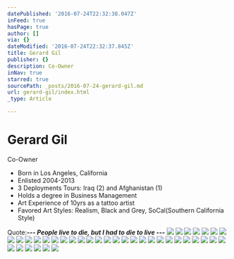 ```yaml
---
datePublished: '2016-07-24T22:32:38.047Z'
inFeed: true
hasPage: true
author: []
via: {}
dateModified: '2016-07-24T22:32:37.845Z'
title: Gerard Gil
publisher: {}
description: Co-Owner
inNav: true
starred: true
sourcePath: _posts/2016-07-24-gerard-gil.md
url: gerard-gil/index.html
_type: Article

---
```

# Gerard Gil

Co-Owner

* Born in Los Angeles, California
* Enlisted 2004-2013
* 3 Deployments Tours: Iraq (2) and Afghanistan (1)
* Holds a degree in Business Management
* Art Experience of 10yrs as a tattoo artist
* Favored Art Styles: Realism, Black and Grey, SoCal(Southern California Style)

Quote:_**--- People live to die, but I had to die to live ---**_
![](https://imgflo.herokuapp.com/graph/vahj1ThiexotieMo/6e1caa03d0c7cd6bb0ffded9af9c521d/croprotate.jpg?cropheight=4032&cropwidth=3024&degrees=-90&input=https%3A%2F%2Fthe-grid-user-content.s3-us-west-2.amazonaws.com%2F436aaa3b-72af-4cd0-b073-a265c38dffb2.jpg&x=0&y=0)
![](https://the-grid-user-content.s3-us-west-2.amazonaws.com/10fe7a73-408d-4890-bc22-6d939a57e750.jpg)
![](https://the-grid-user-content.s3-us-west-2.amazonaws.com/b9db5091-a54d-49bf-9216-1bc7e81d237f.jpg)
![](https://imgflo.herokuapp.com/graph/vahj1ThiexotieMo/1f36086350279fec3bcfa125695e2325/croprotate.jpg?cropheight=4032&cropwidth=3024&degrees=-90&input=https%3A%2F%2Fthe-grid-user-content.s3-us-west-2.amazonaws.com%2Fbddce138-9546-4535-b0bc-e2572a229200.jpg&x=0&y=0)
![](https://the-grid-user-content.s3-us-west-2.amazonaws.com/d71aae4f-8941-4f46-b203-2bd1af093d57.jpg)
![](https://imgflo.herokuapp.com/graph/vahj1ThiexotieMo/0f0ef04188e6f02ab06c4deff0a3ca47/croprotate.jpg?cropheight=4032&cropwidth=3024&degrees=-90&input=https%3A%2F%2Fthe-grid-user-content.s3-us-west-2.amazonaws.com%2F40065c0e-dbcc-4fff-a044-a6fec18c26a9.jpg&x=0&y=0)
![](https://imgflo.herokuapp.com/graph/vahj1ThiexotieMo/ac1ba6da5f4c5c0ce9949ede4eeb7a14/croprotate.jpg?cropheight=2297&cropwidth=3444&degrees=0&input=https%3A%2F%2Fthe-grid-user-content.s3-us-west-2.amazonaws.com%2F8086f54e-e01a-43e7-b6ef-cd7db62ffb5c.jpg&x=0&y=0)
![](https://imgflo.herokuapp.com/graph/vahj1ThiexotieMo/08c31112189a7433ecc91b536509020f/croprotate.jpg?cropheight=4528&cropwidth=3210&degrees=0&input=https%3A%2F%2Fthe-grid-user-content.s3-us-west-2.amazonaws.com%2Fc243475c-31d0-44dc-9665-cd8be9790c35.jpg&x=0&y=0)
![](https://the-grid-user-content.s3-us-west-2.amazonaws.com/14b9156f-282a-4470-aa79-86ddfd272f75.jpg)
![](https://the-grid-user-content.s3-us-west-2.amazonaws.com/ff9363a2-130e-4f3a-910b-26e24099925c.jpg)
![](https://the-grid-user-content.s3-us-west-2.amazonaws.com/e2085bf2-cc1e-41ab-b8b4-27b0e181986d.jpg)
![](https://the-grid-user-content.s3-us-west-2.amazonaws.com/a82b13d4-9ea8-4845-9e14-7274be48fa44.jpg)
![](https://the-grid-user-content.s3-us-west-2.amazonaws.com/d88c1467-9ef7-4112-a46c-6395cf40fa14.jpg)
![](https://the-grid-user-content.s3-us-west-2.amazonaws.com/468f83ea-cc5d-433d-b91f-40c6eb3b25f4.jpg)
![](https://the-grid-user-content.s3-us-west-2.amazonaws.com/8d853d73-1583-46aa-879c-e94fe8873b9d.jpg)
![](https://the-grid-user-content.s3-us-west-2.amazonaws.com/1444fd8c-c0fb-4253-9077-75474e697aae.jpg)
![](https://imgflo.herokuapp.com/graph/vahj1ThiexotieMo/05358da248514286437bed1f72a6d836/croprotate.jpg?cropheight=2297&cropwidth=3444&degrees=0&input=https%3A%2F%2Fthe-grid-user-content.s3-us-west-2.amazonaws.com%2F57066c0a-76ad-42b1-8359-dbfb74afe7e6.jpg&x=0&y=0)
![](https://the-grid-user-content.s3-us-west-2.amazonaws.com/cd90fa33-37ab-4a84-a2a8-86cb54c6d301.jpg)
![](https://the-grid-user-content.s3-us-west-2.amazonaws.com/5380a4e6-29a2-4936-a9de-cb7ef2cda68b.jpg)
![](https://the-grid-user-content.s3-us-west-2.amazonaws.com/54d52bde-5cb1-404e-afa0-b930b038dcb5.jpg)
![](https://the-grid-user-content.s3-us-west-2.amazonaws.com/a54d8c3e-072d-48f1-9410-c47ba92e379a.jpg)
![](https://the-grid-user-content.s3-us-west-2.amazonaws.com/69990471-535f-43b6-85da-065573d206d0.jpg)
![](https://the-grid-user-content.s3-us-west-2.amazonaws.com/53f3ff38-32fb-45f7-9ccf-ed7ac566ed3b.jpg)
![](https://the-grid-user-content.s3-us-west-2.amazonaws.com/55790e5c-dc8c-4b3d-bb26-a079ae688db3.jpg)
![](https://the-grid-user-content.s3-us-west-2.amazonaws.com/773496f9-3cc5-4eb3-8031-2132b492623b.jpg)
![](https://the-grid-user-content.s3-us-west-2.amazonaws.com/9d29a1e0-68fd-462f-8d1f-fb2c6a9b26d2.jpg)
![](https://the-grid-user-content.s3-us-west-2.amazonaws.com/6a26fdbb-0a3d-45e4-82e5-e68e3986fc89.jpg)
![](https://the-grid-user-content.s3-us-west-2.amazonaws.com/d2618585-f0aa-4f0d-adc5-cb64d4de3c2b.jpg)
![](https://the-grid-user-content.s3-us-west-2.amazonaws.com/19411332-2f1a-422f-abce-c47518ff7fcc.jpg)
![](https://the-grid-user-content.s3-us-west-2.amazonaws.com/4c45da29-86bb-4206-975a-161b50a5439a.jpg)
![](https://the-grid-user-content.s3-us-west-2.amazonaws.com/9f1390e6-afa8-43cc-86a8-79cf766e5332.jpg)
![](https://imgflo.herokuapp.com/graph/vahj1ThiexotieMo/1918c11905b10b46e293b3345381bd34/croprotate.jpg?cropheight=3264&cropwidth=2448&degrees=-90&input=https%3A%2F%2Fthe-grid-user-content.s3-us-west-2.amazonaws.com%2Ffd43d669-d5a5-4b1a-886e-bfe207191bb8.jpg&x=0&y=0)
![](https://the-grid-user-content.s3-us-west-2.amazonaws.com/7381c685-ef3b-4aab-9716-f3d702f15af8.jpg)
![](https://imgflo.herokuapp.com/graph/vahj1ThiexotieMo/ee814195c1c89a29ea77d2928155fbed/croprotate.jpg?cropheight=968&cropwidth=968&degrees=0&input=https%3A%2F%2Fthe-grid-user-content.s3-us-west-2.amazonaws.com%2Ffb242e95-7042-4be5-8d28-d1538ca2f165.jpg&x=16&y=16)
![](https://imgflo.herokuapp.com/graph/vahj1ThiexotieMo/803ef4b1dfca1c7cac7a5a8557b0cf2b/croprotate.jpg?cropheight=4032&cropwidth=3024&degrees=-90&input=https%3A%2F%2Fthe-grid-user-content.s3-us-west-2.amazonaws.com%2F6c7f5b8d-2c02-48c2-8b96-4bad25ee1e1c.jpg&x=0&y=0)
![](https://imgflo.herokuapp.com/graph/vahj1ThiexotieMo/ce013ad35348ad06931073a9992e42fe/croprotate.jpg?cropheight=4032&cropwidth=3024&degrees=-90&input=https%3A%2F%2Fthe-grid-user-content.s3-us-west-2.amazonaws.com%2F36f7207e-4176-4a7a-b42a-3178b4d69da0.jpg&x=0&y=0)
![](https://the-grid-user-content.s3-us-west-2.amazonaws.com/c5953b05-ba9f-4701-8e37-8ed71fa02cee.jpg)
![](https://the-grid-user-content.s3-us-west-2.amazonaws.com/42c0d702-ebf5-4b1b-95c1-b551801dac11.jpg)